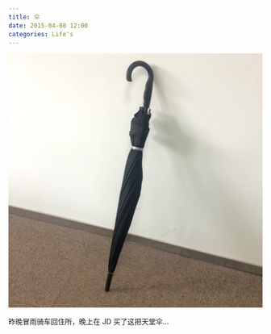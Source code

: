 ```yaml
---
title: 伞
date: 2015-04-08 12:00
categories: Life's
---
```

![6135212180967002754](/image/6135212180967002754.jpg)

昨晚冒雨骑车回住所，晚上在 JD 买了这把天堂伞…